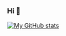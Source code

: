 ### Hi 👋

[![My GitHub stats](https://github-readme-stats-theta-snowy.vercel.app/api?username=BenasVolkovas)](https://github.com/BenasVolkovas)


